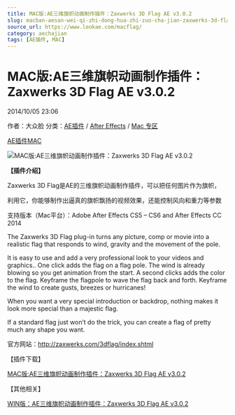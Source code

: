 ```yaml
---
title: MAC版:AE三维旗帜动画制作插件：Zaxwerks 3D Flag AE v3.0.2
slug: macban-aesan-wei-qi-zhi-dong-hua-zhi-zuo-cha-jian-zaxwerks-3d-flag-ae-v3-0-2
source_url: https://www.lookae.com/macflag/
category: aechajian
tags: [AE插件, MAC]
---
```

# MAC版:AE三维旗帜动画制作插件：Zaxwerks 3D Flag AE v3.0.2

2014/10/05 23:06

作者：大众脸
分类：[AE插件](https://www.lookae.com/after-effects/aechajian/) / [After Effects](https://www.lookae.com/after-effects/) / [Mac 专区](https://www.lookae.com/mac-osx/)

[AE插件](https://www.lookae.com/tag/ae%e6%8f%92%e4%bb%b6/)[MAC](https://www.lookae.com/tag/mac/)

![MAC版:AE三维旗帜动画制作插件：Zaxwerks 3D Flag AE v3.0.2](https://www.lookae.com/wp-content/uploads/2013/10/Z3D-Flag-.jpg "MAC版:AE三维旗帜动画制作插件：Zaxwerks 3D Flag AE v3.0.2-LookAE.com")

**【插件介绍】**

Zaxwerks 3D Flag是AE的三维旗帜动画制作插件，可以把任何图片作为旗帜，

利用它，你能够制作出逼真的旗帜飘扬的视频效果，还能控制风向和重力等参数

支持版本（Mac平台）：Adobe After Effects CS5 – CS6 and After Effects CC 2014

The Zaxwerks 3D Flag plug-in turns any picture, comp or movie into a realistic flag that responds to wind, gravity and the movement of the pole.

It is easy to use and add a very professional look to your videos and graphics.. One click adds the flag on a flag pole. The wind is already blowing so you get animation from the start. A second clicks adds the color to the flag. Keyframe the flagpole to wave the flag back and forth. Keyframe the wind to create gusts, breezes or hurricanes!

When you want a very special introduction or backdrop, nothing makes it look more special than a majestic flag.

If a standard flag just won’t do the trick, you can create a flag of pretty much any shape you want.

官方网站：http://zaxwerks.com/3dflag/index.shtml

【插件下载】

[MAC版:AE三维旗帜动画制作插件：Zaxwerks 3D Flag AE v3.0.2](https://www.400gb.com/file/75047874)

【其他相关】

[WIN版：AE三维旗帜动画制作插件：Zaxwerks 3D Flag AE v3.0.2](https://www.lookae.com/z3d-flag/)
